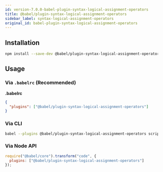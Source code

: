 ```yaml
---
id: version-7.0.0-babel-plugin-syntax-logical-assignment-operators
title: @babel/plugin-syntax-logical-assignment-operators
sidebar_label: syntax-logical-assignment-operators
original_id: babel-plugin-syntax-logical-assignment-operators
---
```


## Installation

```sh
npm install --save-dev @babel/plugin-syntax-logical-assignment-operators
```

## Usage

### Via `.babelrc` (Recommended)

**.babelrc**

```json
{
  "plugins": ["@babel/plugin-syntax-logical-assignment-operators"]
}
```

### Via CLI

```sh
babel --plugins @babel/plugin-syntax-logical-assignment-operators script.js
```

### Via Node API

```javascript
require("@babel/core").transform("code", {
  plugins: ["@babel/plugin-syntax-logical-assignment-operators"]
});
```

